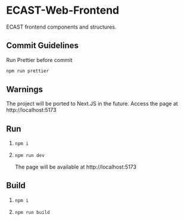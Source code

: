 # ECAST-Web-Frontend
ECAST frontend components and structures.

## Commit Guidelines
Run Prettier before commit
```bash
npm run prettier
``` 

## Warnings
The project will be ported to Next.JS in the future.
Access the page at http://localhost:5173

## Run
1. ```bash
   npm i
   ```

2. ```bash
   npm run dev
   ```
   The page will be available at http://localhost:5173

## Build
1. ```bash
   npm i
   ```
2. ```bash
   npm run build
   ```
